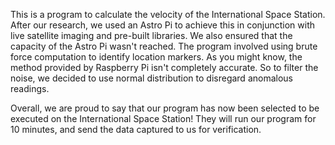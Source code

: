 This is a program to calculate the velocity of the International Space Station. 
After our research, we used an Astro Pi to achieve this in conjunction with live satellite imaging and pre-built libraries. 
We also ensured that the capacity of the Astro Pi wasn't reached. The program involved using brute force computation to identify location markers. 
As you might know, the method provided by Raspberry Pi isn't completely accurate. So to filter the noise, we decided to use normal distribution to disregard anomalous readings. 

Overall, we are proud to say that our program has now been selected to be executed on the International Space Station! 
They will run our program for 10 minutes, and send the data captured to us for verification.
